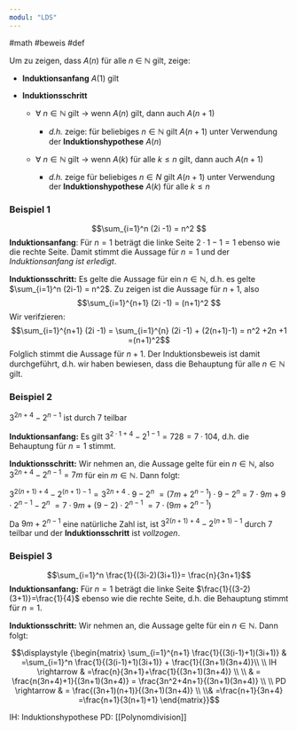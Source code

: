 ```yaml
---
modul: "LDS"
---
```

#math #beweis #def

Um zu zeigen, dass $A(n)$ für alle $n$ ∈ $\mathbb N$ gilt, zeige:

- **Induktionsanfang**  $A(1)$ gilt

- **Induktionsschritt** 
	- $\forall\: n \in \mathbb N$ gilt $\rightarrow$ wenn $A(n)$ gilt, dann auch $A(n + 1)$
		- *d.h.* zeige: für beliebiges  $n ∈ \mathbb N$ gilt $A(n + 1)$ unter Verwendung der **Induktionshypothese** $A(n)$ 

	- $\forall\: n \in \mathbb N$ gilt $\rightarrow$ wenn $A(k)$ für alle  $k ≤ n$ gilt, dann auch $A(n + 1)$
		- *d.h.* zeige für beliebiges  $n ∈ N$ gilt $A(n + 1)$ unter Verwendung der **Induktionshypothese** $A(k)$ für alle  $k ≤ n$


### Beispiel 1
$$\sum_{i=1}^n (2i -1) = n^2 $$
**Induktionsanfang**: Für $n = 1$ beträgt die linke Seite $2 · 1 − 1 = 1$ ebenso wie die rechte Seite. Damit stimmt die Aussage für $n = 1$ und der *Induktionsanfang ist erledigt*.

**Induktionsschritt:** Es gelte die Aussage für ein $n ∈ \mathbb N$, d.h. es gelte $\sum_{i=1}^n (2i-1) = n^2$. Zu zeigen ist die Aussage für $n + 1$, also
$$\sum_{i=1}^{n+1} (2i -1) = (n+1)^2 $$
Wir verifzieren:
$$\sum_{i=1}^{n+1} (2i -1) = \sum_{i=1}^{n} (2i -1) + (2(n+1)-1) = n^2 +2n +1 =(n+1)^2$$
Folglich stimmt die Aussage für $n + 1$. Der Induktionsbeweis ist damit durchgeführt, d.h. wir haben bewiesen, dass die Behauptung für alle $n ∈ \mathbb N$ gilt.

### Beispiel 2

$3^{2n+4}-2^{n-1}$ ist durch 7 teilbar

**Induktionsanfang:** Es gilt $3^{2·1+4} − 2^{1−1} = 728 = 7 · 104$, d.h. die Behauptung für $n = 1$ stimmt.

**Induktionsschritt:** Wir nehmen an, die Aussage gelte für ein $n ∈ \mathbb N$, also $3^{2n+4}-2^{n-1} = 7m$ für ein $m ∈ \mathbb N$. Dann folgt:

$3^{2(n+1)+4}-2^{(n+1)-1} = 3^{2n+4} \cdot 9 -2^{n}$
		$= (7m+2^{n-1}) \cdot 9 -2^n$
		= $7 \cdot 9m + 9\cdot 2^{n-1}-2^n$
		$= 7\cdot 9 m + (9-2)\cdot2^{n-1}$
		$= 7 \cdot (9m+2^{n-1})$

Da $9m+2^{n-1}$ eine natürliche Zahl ist, ist $3^{2(n+1)+4}-2^{(n+1)-1}$ durch 7 teilbar und der **Induktionsschritt** ist *vollzogen*.

### Beispiel 3

$$\sum_{i=1}^n \frac{1}{(3i-2)(3i+1)}= \frac{n}{3n+1}$$
**Induktionsanfang:** Für $n = 1$ beträgt die linke Seite $\frac{1}{(3-2)(3+1)}=\frac{1}{4}$ ebenso wie die rechte Seite, d.h. die Behauptung stimmt für $n = 1$.

**Induktionsschritt:** Wir nehmen an, die Aussage gelte für ein $n ∈ \mathbb N$. Dann folgt:

$$\displaystyle {\begin{matrix} \sum_{i=1}^{n+1} \frac{1}{(3(i-1)+1)(3i+1)} & =\sum_{i=1}^n \frac{1}{(3(i-1)+1)(3i+1)} + \frac{1}{(3n+1)(3n+4)}\\ \\ IH \rightarrow & =\frac{n}{3n+1}+\frac{1}{(3n+1)(3n+4)} \\ \\ & = \frac{n(3n+4)+1}{(3n+1)(3n+4)} = \frac{3n^2+4n+1}{(3n+1)(3n+4)} \\ \\ PD \rightarrow & = \frac{(3n+1)(n+1)}{(3n+1)(3n+4)} \\ \\& =\frac{n+1}{3n+4} =\frac{n+1}{3(n+1)+1} \end{matrix}}$$

IH: Induktionshypothese
PD: [[Polynomdivision]]


